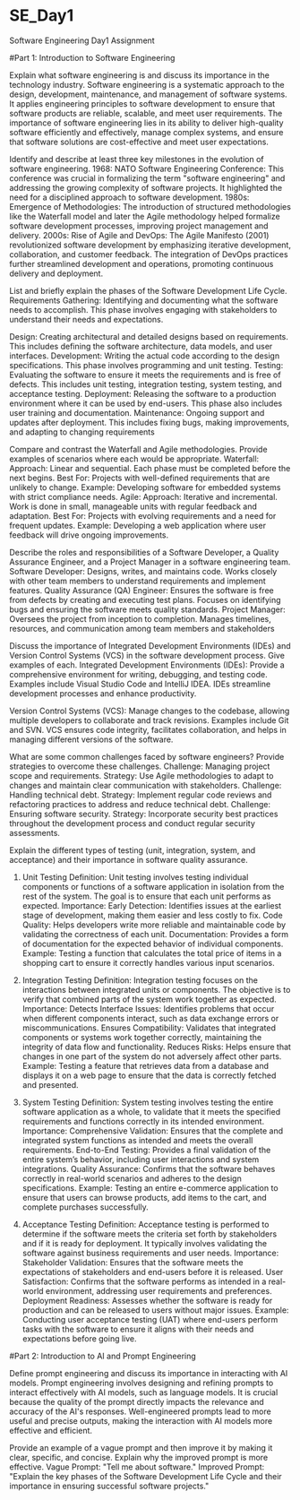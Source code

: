 # SE_Day1
Software Engineering Day1 Assignment


#Part 1: Introduction to Software Engineering

Explain what software engineering is and discuss its importance in the technology industry.
Software engineering is a systematic approach to the design, development, maintenance, and management of software systems. It applies engineering principles to software development to ensure that software products are reliable, scalable, and meet user requirements. The importance of software engineering lies in its ability to deliver high-quality software efficiently and effectively, manage complex systems, and ensure that software solutions are cost-effective and meet user expectations.


Identify and describe at least three key milestones in the evolution of software engineering.
1968: NATO Software Engineering Conference: This conference was crucial in formalizing the term "software engineering" and addressing the growing complexity of software projects. It highlighted the need for a disciplined approach to software development.
1980s: Emergence of Methodologies: The introduction of structured methodologies like the Waterfall model and later the Agile methodology helped formalize software development processes, improving project management and delivery.
2000s: Rise of Agile and DevOps: The Agile Manifesto (2001) revolutionized software development by emphasizing iterative development, collaboration, and customer feedback. The integration of DevOps practices further streamlined development and operations, promoting continuous delivery and deployment.


List and briefly explain the phases of the Software Development Life Cycle.
Requirements Gathering: Identifying and documenting what the software needs to accomplish. This phase involves engaging with stakeholders to understand their needs and expectations.

Design: Creating architectural and detailed designs based on requirements. This includes defining the software architecture, data models, and user interfaces.
Development: Writing the actual code according to the design specifications. This phase involves programming and unit testing.
Testing: Evaluating the software to ensure it meets the requirements and is free of defects. This includes unit testing, integration testing, system testing, and acceptance testing.
Deployment: Releasing the software to a production environment where it can be used by end-users. This phase also includes user training and documentation.
Maintenance: Ongoing support and updates after deployment. This includes fixing bugs, making improvements, and adapting to changing requirements


Compare and contrast the Waterfall and Agile methodologies. Provide examples of scenarios where each would be appropriate.
Waterfall:
Approach: Linear and sequential. Each phase must be completed before the next begins.
Best For: Projects with well-defined requirements that are unlikely to change. Example: Developing software for embedded systems with strict compliance needs.
Agile:
Approach: Iterative and incremental. Work is done in small, manageable units with regular feedback and adaptation.
Best For: Projects with evolving requirements and a need for frequent updates. Example: Developing a web application where user feedback will drive ongoing improvements.


Describe the roles and responsibilities of a Software Developer, a Quality Assurance Engineer, and a Project Manager in a software engineering team.
Software Developer: Designs, writes, and maintains code. Works closely with other team members to understand requirements and implement features.
Quality Assurance (QA) Engineer: Ensures the software is free from defects by creating and executing test plans. Focuses on identifying bugs and ensuring the software meets quality standards.
Project Manager: Oversees the project from inception to completion. Manages timelines, resources, and communication among team members and stakeholders


Discuss the importance of Integrated Development Environments (IDEs) and Version Control Systems (VCS) in the software development process. Give examples of each.
Integrated Development Environments (IDEs): Provide a comprehensive environment for writing, debugging, and testing code. Examples include Visual Studio Code and IntelliJ IDEA. IDEs streamline development processes and enhance productivity.

Version Control Systems (VCS): Manage changes to the codebase, allowing multiple developers to collaborate and track revisions. Examples include Git and SVN. VCS ensures code integrity, facilitates collaboration, and helps in managing different versions of the software.

What are some common challenges faced by software engineers? Provide strategies to overcome these challenges.
Challenge: Managing project scope and requirements.
Strategy: Use Agile methodologies to adapt to changes and maintain clear communication with stakeholders.
Challenge: Handling technical debt.
Strategy: Implement regular code reviews and refactoring practices to address and reduce technical debt.
Challenge: Ensuring software security.
Strategy: Incorporate security best practices throughout the development process and conduct regular security assessments.

Explain the different types of testing (unit, integration, system, and acceptance) and their importance in software quality assurance.
1. Unit Testing
Definition: Unit testing involves testing individual components or functions of a software application in isolation from the rest of the system. The goal is to ensure that each unit performs as expected.
Importance:
Early Detection: Identifies issues at the earliest stage of development, making them easier and less costly to fix.
Code Quality: Helps developers write more reliable and maintainable code by validating the correctness of each unit.
Documentation: Provides a form of documentation for the expected behavior of individual components.
Example: Testing a function that calculates the total price of items in a shopping cart to ensure it correctly handles various input scenarios.

2. Integration Testing
Definition: Integration testing focuses on the interactions between integrated units or components. The objective is to verify that combined parts of the system work together as expected.
Importance:
Detects Interface Issues: Identifies problems that occur when different components interact, such as data exchange errors or miscommunications.
Ensures Compatibility: Validates that integrated components or systems work together correctly, maintaining the integrity of data flow and functionality.
Reduces Risks: Helps ensure that changes in one part of the system do not adversely affect other parts.
Example: Testing a feature that retrieves data from a database and displays it on a web page to ensure that the data is correctly fetched and presented.

3. System Testing
Definition: System testing involves testing the entire software application as a whole, to validate that it meets the specified requirements and functions correctly in its intended environment.
Importance:
Comprehensive Validation: Ensures that the complete and integrated system functions as intended and meets the overall requirements.
End-to-End Testing: Provides a final validation of the entire system’s behavior, including user interactions and system integrations.
Quality Assurance: Confirms that the software behaves correctly in real-world scenarios and adheres to the design specifications.
Example: Testing an entire e-commerce application to ensure that users can browse products, add items to the cart, and complete purchases successfully.

4. Acceptance Testing
Definition: Acceptance testing is performed to determine if the software meets the criteria set forth by stakeholders and if it is ready for deployment. It typically involves validating the software against business requirements and user needs.
Importance:
Stakeholder Validation: Ensures that the software meets the expectations of stakeholders and end-users before it is released.
User Satisfaction: Confirms that the software performs as intended in a real-world environment, addressing user requirements and preferences.
Deployment Readiness: Assesses whether the software is ready for production and can be released to users without major issues.
Example: Conducting user acceptance testing (UAT) where end-users perform tasks with the software to ensure it aligns with their needs and expectations before going live.


#Part 2: Introduction to AI and Prompt Engineering

Define prompt engineering and discuss its importance in interacting with AI models.
Prompt engineering involves designing and refining prompts to interact effectively with AI models, such as language models. It is crucial because the quality of the prompt directly impacts the relevance and accuracy of the AI's responses. Well-engineered prompts lead to more useful and precise outputs, making the interaction with AI models more effective and efficient.

Provide an example of a vague prompt and then improve it by making it clear, specific, and concise. Explain why the improved prompt is more effective.
Vague Prompt: "Tell me about software."
Improved Prompt: "Explain the key phases of the Software Development Life Cycle and their importance in ensuring successful software projects."

